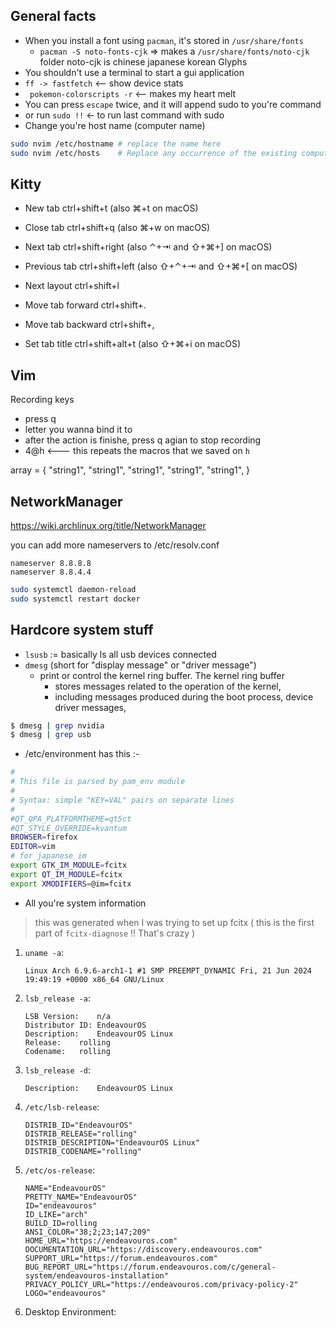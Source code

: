 ## General facts

- When you install a font using `pacman`, it's stored in `/usr/share/fonts`
    - `pacman -S noto-fonts-cjk` => makes a `/usr/share/fonts/noto-cjk` folder noto-cjk is chinese japanese korean Glyphs
- You shouldn't use a terminal to start a gui application
- `ff -> fastfetch`          <-- show device stats
- ` pokemon-colorscripts -r` <-- makes my heart melt
- You can press `escape` twice, and it will append sudo to you're command 
- or run `sudo !!` <- to run last command with sudo
- Change you're host name (computer name)
```sh
sudo nvim /etc/hostname # replace the name here
sudo nvim /etc/hosts    # Replace any occurrence of the existing computer name with your new one
```

## Kitty

- New tab      ctrl+shift+t (also ⌘+t on macOS)
- Close tab    ctrl+shift+q (also ⌘+w on macOS)
- Next tab     ctrl+shift+right (also ⌃+⇥ and ⇧+⌘+] on macOS)
- Previous tab ctrl+shift+left (also ⇧+⌃+⇥ and ⇧+⌘+[ on macOS)
- Next layout  ctrl+shift+l

- Move tab forward  ctrl+shift+.
- Move tab backward ctrl+shift+,

- Set tab title     ctrl+shift+alt+t (also ⇧+⌘+i on macOS)







## Vim 

Recording keys 

- press q
- letter you wanna bind it to
- after the action is finishe, press q agian to stop recording
- 4@h <--- this repeats the macros that we saved on `h`

array = {
    "string1",
    "string1",
    "string1",
    "string1",
    "string1",
}




## NetworkManager
https://wiki.archlinux.org/title/NetworkManager


you can add more nameservers to /etc/resolv.conf
```
nameserver 8.8.8.8
nameserver 8.8.4.4
```

```sh
sudo systemctl daemon-reload
sudo systemctl restart docker
```



## Hardcore system stuff

- `lsusb` := basically ls all usb devices connected
- `dmesg` (short for "display message" or "driver message")
    - print or control the kernel ring buffer. 
    The kernel ring buffer
        - stores messages related to the operation of the kernel, 
        - including messages produced during the boot process, device driver messages,
```sh
$ dmesg | grep nvidia
$ dmesg | grep usb
```

- /etc/environment has this :-
```sh
#
# This file is parsed by pam_env module
#
# Syntax: simple "KEY=VAL" pairs on separate lines
#
#QT_QPA_PLATFORMTHEME=qt5ct
#QT_STYLE_OVERRIDE=kvantum
BROWSER=firefox
EDITOR=vim
# for japanese im
export GTK_IM_MODULE=fcitx
export QT_IM_MODULE=fcitx
export XMODIFIERS=@im=fcitx
```

- All you're system information 

> this was generated when I was trying to set up fcitx ( this is the first part of `fcitx-diagnose` !! That's crazy )

1.  `uname -a`:

        Linux Arch 6.9.6-arch1-1 #1 SMP PREEMPT_DYNAMIC Fri, 21 Jun 2024 19:49:19 +0000 x86_64 GNU/Linux

2.  `lsb_release -a`:

        LSB Version:	n/a
        Distributor ID:	EndeavourOS
        Description:	EndeavourOS Linux
        Release:	rolling
        Codename:	rolling

3.  `lsb_release -d`:

        Description:	EndeavourOS Linux

4.  `/etc/lsb-release`:

        DISTRIB_ID="EndeavourOS"
        DISTRIB_RELEASE="rolling"
        DISTRIB_DESCRIPTION="EndeavourOS Linux"
        DISTRIB_CODENAME="rolling"

5.  `/etc/os-release`:

        NAME="EndeavourOS"
        PRETTY_NAME="EndeavourOS"
        ID="endeavouros"
        ID_LIKE="arch"
        BUILD_ID=rolling
        ANSI_COLOR="38;2;23;147;209"
        HOME_URL="https://endeavouros.com"
        DOCUMENTATION_URL="https://discovery.endeavouros.com"
        SUPPORT_URL="https://forum.endeavouros.com"
        BUG_REPORT_URL="https://forum.endeavouros.com/c/general-system/endeavouros-installation"
        PRIVACY_POLICY_URL="https://endeavouros.com/privacy-policy-2"
        LOGO="endeavouros"

6.  Desktop Environment:
